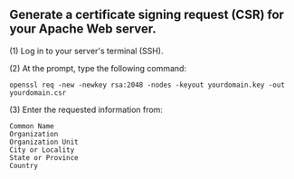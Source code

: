 ## Generate a certificate signing request (CSR) for your Apache Web server.

(1) Log in to your server's terminal (SSH).

(2) At the prompt, type the following command:

```
openssl req -new -newkey rsa:2048 -nodes -keyout yourdomain.key -out yourdomain.csr
```
(3) Enter the requested information from:
```
Common Name
Organization
Organization Unit
City or Locality
State or Province
Country
```
